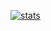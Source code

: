 
[![stats](https://github-readme-stats.vercel.app/api?username=samcalthrop)](https://github.com/anuraghazra/github-readme-stats)
